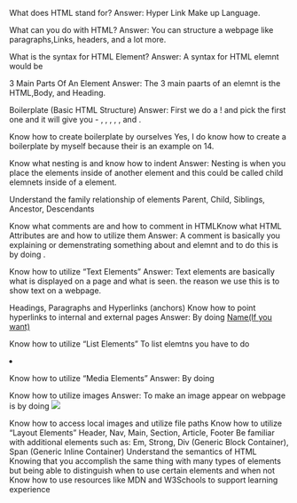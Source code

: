 What does HTML stand for?
Answer: Hyper Link Make up Language.

What can you do with HTML?
Answer: You can structure a webpage like paragraphs,Links, headers, and a lot more.

What is the syntax for HTML Element?
Answer: A syntax for HTML elemnt would be <p></p>

3 Main Parts Of An Element
Answer: The 3 main paarts of an elemnt is the HTML,Body, and Heading.

Boilerplate (Basic HTML Structure)
Answer: First we do a ! and pick the first one and it will give you - <!DOCTYPE html>, <html lang="en">, <head></head>, <meta>, <body></body>, and <html></html>.

Know how to create boilerplate by ourselves
Yes, I do know how to create a boilerplate by myself because their is an example on 14.

Know what nesting is and know how to indent
Answer: Nesting is when you place the elements inside of another element and this could be called child elemnets inside of a element.

Understand the family relationship of elements
Parent, Child, Siblings, Ancestor, Descendants

Know what comments are and how to comment in HTMLKnow what HTML Attributes are and how to utilize them
Answer: A comment is basically you explaining or demenstrating something about and elemnt and to do this is by doing <!---->.

Know how to utilize “Text Elements”
Answer: Text elements are basically what is displayed on a page and what is seen. the reason we use this is to show text on a webpage.

Headings, Paragraphs and Hyperlinks (anchors)
Know how to point hyperlinks to internal and external pages
Answer: By doing <a href="#">Name(If you want)</a>

Know how to utilize “List Elements”
To list elemtns you have to do <li></li>

Know how to utilize “Media Elements”
Answer: By doing <source></source>

Know how to utilize images
Answer: To make an image appear on webpage is by doing <img src="img/link or name.jpg" />

Know how to access local images and utilize file paths
Know how to utilize “Layout Elements”
Header, Nav, Main, Section, Article, Footer
Be familiar with additional elements such as:
Em, Strong, Div (Generic Block Container), Span (Generic Inline Container)
Understand the semantics of HTML
Knowing that you accomplish the same thing with many types of elements but being able to distinguish when to use certain elements and when not
Know how to use resources like MDN and W3Schools to support learning experience
